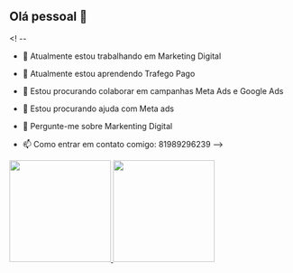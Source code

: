 ## Olá pessoal 👋
<! --
- 🔭 Atualmente estou trabalhando em Marketing Digital
- 🌱 Atualmente estou aprendendo Trafego Pago 
- 👯 Estou procurando colaborar em campanhas Meta Ads e Google Ads
- 🤔 Estou procurando ajuda com Meta ads
- 💬 Pergunte-me sobre Markenting Digital
- 📫 Como entrar em contato comigo: 81989296239
-->

  <div>
<a href="https://github.com/seu-usuário-aqui">
<img loading="lazy" height="180em" src="https://github-readme-stats.vercel.app/api/top-langs/?username=seu-usuário-aqui&layout=compact&langs_count=7&theme=dracula"/>
<img loading="lazy" height="180em" src="https://github-readme-stats.vercel.app/api?username=seu-usuário-aqui&show_icons=true&theme=dracula&include_all_commits=true&count_private=true"/>
</div>
